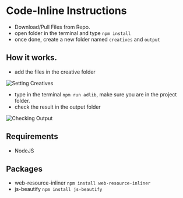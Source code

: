 # Code-Inline Instructions

* Download/Pull Files from Repo.
* open folder in the terminal and type `npm install`
* once done, create a new folder named `creatives` and `output`


## How it works.
* add the files in the creative folder

![Setting Creatives](https://storage.googleapis.com/adlib-storage/code-inline/Screen%20Shot%202020-11-20%20at%207.41.52%20AM.png)

* type in the terminal `npm run adlib`, make sure you are in the project folder.
* check the result in the output folder

![Checking Output](https://storage.googleapis.com/adlib-storage/code-inline/Screen%20Shot%202020-11-20%20at%207.48.24%20AM.png)


## Requirements

* NodeJS

## Packages
* web-resource-inliner `npm install web-resource-inliner`
* js-beautify `npm install js-beautify`
